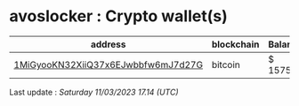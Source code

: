 # avoslocker : Crypto wallet(s)

| address | blockchain | Balance |
|---|---|---|
| [1MiGyooKN32XiiQ37x6EJwbbfw6mJ7d27G](https://www.blockchain.com/explorer/addresses/btc/1MiGyooKN32XiiQ37x6EJwbbfw6mJ7d27G) | bitcoin | $ 157527 |

Last update : _Saturday 11/03/2023 17.14 (UTC)_

